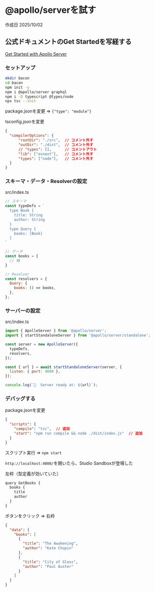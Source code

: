 # @apollo/serverを試す

作成日 2025/10/02

## 公式ドキュメントのGet Startedを写経する

[Get Started with Apollo Server](https://www.apollographql.com/docs/apollo-server/getting-started)

### セットアップ

```bash
mkdir bacon
cd bacon
npm init -y
npm i @apollo/server graphql
npm i -D typescript @types/node
npx tsc --init
```

package.jsonを変更 => `{"type": "module"}`

tsconfig.jsonを変更

```json
{
  "compilerOptions": {
      "rootDir": "./src",  // コメント外す
      "outDir": "./dist",  // コメント外す
      // "types": [],      // コメントアウト
      "lib": ["esnext"],   // コメント外す
      "types": ["node"],   // コメント外す
  }
}
```

### スキーマ・データ・Resolverの設定

src/index.ts

```javascript
// スキーマ
const typeDefs = `
  type Book {
    title: String
    author: String
  }
  type Query {
    books: [Book]
  }
`

// データ
const books = {
  // 略
}

// Resolver
const resolvers = {
  Query: {
    books: () => books,
  },
};
```

### サーバーの設定

src/index.ts

```javascript
import { ApolloServer } from '@apollo/server';
import { startStandaloneServer } from '@apollo/server/standalone';

const server = new ApolloServer({
  typeDefs,
  resolvers,
});

const { url } = await startStandaloneServer(server, {
  listen: { port: 4000 },
});

console.log(`🚀  Server ready at: ${url}`);
```

### デバッグする

package.jsonを変更

```json
{
  "scripts": {
    "compile": "tsc",  // 追加
    "start": "npm run compile && node ./dist/index.js"  // 追加
  }
}
```

スクリプト実行 => `npm start`

`http://localhost:4000/`を開いたら、Studio Sandboxが登場した

左枠（型定義が効いていた）

```javascript
query GetBooks {
  books {
    title
    author
  }
}
```

ボタンをクリック => 右枠

```json
{
  "data": {
    "books": [
      {
        "title": "The Awakening",
        "author": "Kate Chopin"
      },
      {
        "title": "City of Glass",
        "author": "Paul Auster"
      }
    ]
  }
}
```
